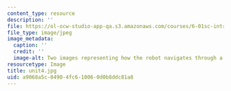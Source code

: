 ```yaml
---
content_type: resource
description: ''
file: https://ol-ocw-studio-app-qa.s3.amazonaws.com/courses/6-01sc-introduction-to-electrical-engineering-and-computer-science-i-spring-2011/a9068a5c04904fc610060d0b8ddc81a8_unit4.jpg
file_type: image/jpeg
image_metadata:
  caption: ''
  credit: ''
  image-alt: Two images representing how the robot navigates through a maze.
resourcetype: Image
title: unit4.jpg
uid: a9068a5c-0490-4fc6-1006-0d0b8ddc81a8
---
```

